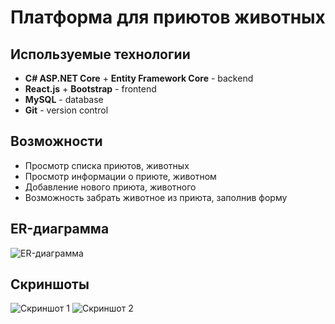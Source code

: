 # Платформа для приютов животных
## Используемые технологии

- **C# ASP.NET Core** + **Entity Framework Core** - backend
- **React.js** + **Bootstrap** - frontend
- **MySQL** - database
- **Git** - version control

## Возможности

- Просмотр списка приютов, животных
- Просмотр информации о приюте, животном
- Добавление нового приюта, животного
- Возможность забрать животное из приюта, заполнив форму

## ER-диаграмма

![ER-диаграмма](https://i.imgur.com/0iNy6nS.png)

## Скриншоты

![Скриншот 1](https://i.imgur.com/yB2YlOn.png)
![Скриншот 2](https://i.imgur.com/MR5rds8.png)

